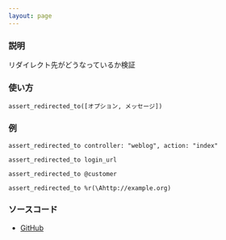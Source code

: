 ```yaml
---
layout: page
---
```

### 説明
リダイレクト先がどうなっているか検証

### 使い方
    assert_redirected_to([オプション, メッセージ])

### 例
    assert_redirected_to controller: "weblog", action: "index"

    assert_redirected_to login_url

    assert_redirected_to @customer

    assert_redirected_to %r(\Ahttp://example.org)

### ソースコード
* [GitHub](https://github.com/rails/rails/blob/f33d52c95217212cbacc8d5e44b5a8e3cdc6f5b3/actionpack/lib/action_dispatch/testing/assertions/response.rb#L55)